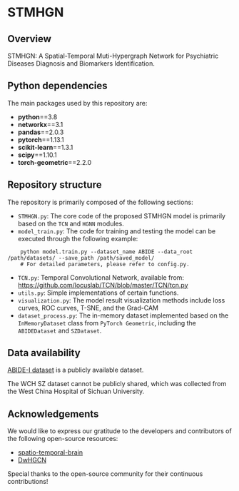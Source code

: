 # STMHGN

## Overview
STMHGN: A Spatial-Temporal Muti-Hypergraph Network for Psychiatric Diseases Diagnosis and Biomarkers Identification.


## Python dependencies
The main packages used by this repository are:
* __python__==3.8
* __networkx__==3.1
* __pandas__==2.0.3
* __pytorch__==1.13.1
* __scikit-learn__==1.3.1
* __scipy__==1.10.1
* __torch-geometric__==2.2.0

## Repository structure
The repository is primarily composed of the following sections:
 * `STMHGN.py`: The core code of the proposed STMHGN model is primarily based on the `TCN` and `HGNN` modules.
 * `model_train.py`: The code for training and testing the model can be executed through the following example:
```pthon
    python model.train.py --dataset_name ABIDE --data_root /path/datasets/ --save_path /path/saved_model/
    # For detailed parameters, please refer to config.py.
```
 * `TCN.py`: Temporal Convolutional Network, available from: https://github.com/locuslab/TCN/blob/master/TCN/tcn.py
 * `utils.py`: Simple implementations of certain functions.
 * `visualization.py`: The model result visualization methods include loss curves, ROC curves, T-SNE, and the Grad-CAM
 * `dataset_process.py`: The in-memory dataset implemented based on the `InMemoryDataset` class from `PyTorch Geometric`, including the `ABIDEDataset` and `SZDataset`.

## Data availability
[ABIDE-I dataset](http://preprocessed-connectomes-project.org/abide/) is a publicly available dataset.

The WCH SZ dataset cannot be publicly shared, which was collected from the West China Hospital of Sichuan University.

## Acknowledgements

We would like to express our gratitude to the developers and contributors of the following open-source resources:

- [spatio-temporal-brain](https://github.com/tjiagoM/spatio-temporal-brain)
- [DwHGCN](https://github.com/JunqiAug/DwHGCN)

Special thanks to the open-source community for their continuous contributions!

